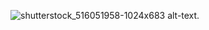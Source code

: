 ![shutterstock_516051958-1024x683](https://user-images.githubusercontent.com/47327064/81813153-09d99280-951f-11ea-9d7b-10abb7216185.jpg)
 alt-text.
